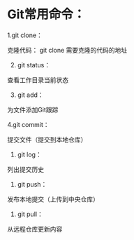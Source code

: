 # Git常用命令：

1.git clone：

克隆代码： git clone 需要克隆的代码的地址

2. git status：

查看工作目录当前状态

3. git add：

为文件添加Git跟踪

4.git commit：

提交文件（提交到本地仓库）

1. git log：

列出提交历史

1. git push：

发布本地提交（上传到中央仓库）

1. git pull：

从远程仓库更新内容

